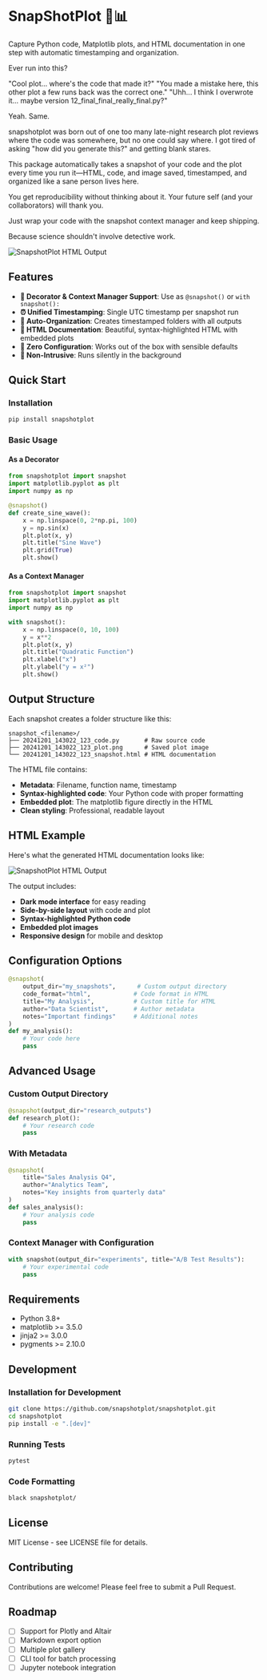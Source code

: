 # SnapShotPlot 📸📊

Capture Python code, Matplotlib plots, and HTML documentation in one step with automatic timestamping and organization.

Ever run into this?

"Cool plot... where's the code that made it?"
"You made a mistake here, this other plot a few runs back was the correct one."
"Uhh... I think I overwrote it... maybe version 12_final_final_really_final.py?"


Yeah. Same.

snapshotplot was born out of one too many late-night research plot reviews where the code was somewhere, but no one could say where. I got tired of asking "how did you generate this?" and getting blank stares.

This package automatically takes a snapshot of your code and the plot every time you run it—HTML, code, and image saved, timestamped, and organized like a sane person lives here.

You get reproducibility without thinking about it. Your future self (and your collaborators) will thank you.

Just wrap your code with the snapshot context manager and keep shipping.

Because science shouldn't involve detective work.

![SnapshotPlot HTML Output](assets/screenshot.png)

## Features

- **🔄 Decorator & Context Manager Support**: Use as `@snapshot()` or `with snapshot():`
- **⏰ Unified Timestamping**: Single UTC timestamp per snapshot run
- **📁 Auto-Organization**: Creates timestamped folders with all outputs
- **🎨 HTML Documentation**: Beautiful, syntax-highlighted HTML with embedded plots
- **🔧 Zero Configuration**: Works out of the box with sensible defaults
- **🚀 Non-Intrusive**: Runs silently in the background

## Quick Start

### Installation

```bash
pip install snapshotplot
```

### Basic Usage

#### As a Decorator

```python
from snapshotplot import snapshot
import matplotlib.pyplot as plt
import numpy as np

@snapshot()
def create_sine_wave():
    x = np.linspace(0, 2*np.pi, 100)
    y = np.sin(x)
    plt.plot(x, y)
    plt.title("Sine Wave")
    plt.grid(True)
    plt.show()
```

#### As a Context Manager

```python
from snapshotplot import snapshot
import matplotlib.pyplot as plt
import numpy as np

with snapshot():
    x = np.linspace(0, 10, 100)
    y = x**2
    plt.plot(x, y)
    plt.title("Quadratic Function")
    plt.xlabel("x")
    plt.ylabel("y = x²")
    plt.show()
```

## Output Structure

Each snapshot creates a folder structure like this:

```
snapshot_<filename>/
├── 20241201_143022_123_code.py       # Raw source code
├── 20241201_143022_123_plot.png      # Saved plot image
└── 20241201_143022_123_snapshot.html # HTML documentation
```

The HTML file contains:
- **Metadata**: Filename, function name, timestamp
- **Syntax-highlighted code**: Your Python code with proper formatting
- **Embedded plot**: The matplotlib figure directly in the HTML
- **Clean styling**: Professional, readable layout

## HTML Example

Here's what the generated HTML documentation looks like:

![SnapshotPlot HTML Output](assets/screenshot.png)

The output includes:
- **Dark mode interface** for easy reading
- **Side-by-side layout** with code and plot
- **Syntax-highlighted Python code**
- **Embedded plot images**
- **Responsive design** for mobile and desktop

## Configuration Options

```python
@snapshot(
    output_dir="my_snapshots",      # Custom output directory
    code_format="html",            # Code format in HTML
    title="My Analysis",           # Custom title for HTML
    author="Data Scientist",       # Author metadata
    notes="Important findings"     # Additional notes
)
def my_analysis():
    # Your code here
    pass
```

## Advanced Usage

### Custom Output Directory

```python
@snapshot(output_dir="research_outputs")
def research_plot():
    # Your research code
    pass
```

### With Metadata

```python
@snapshot(
    title="Sales Analysis Q4",
    author="Analytics Team",
    notes="Key insights from quarterly data"
)
def sales_analysis():
    # Your analysis code
    pass
```

### Context Manager with Configuration

```python
with snapshot(output_dir="experiments", title="A/B Test Results"):
    # Your experimental code
    pass
```

## Requirements

- Python 3.8+
- matplotlib >= 3.5.0
- jinja2 >= 3.0.0
- pygments >= 2.10.0

## Development

### Installation for Development

```bash
git clone https://github.com/snapshotplot/snapshotplot.git
cd snapshotplot
pip install -e ".[dev]"
```

### Running Tests

```bash
pytest
```

### Code Formatting

```bash
black snapshotplot/
```

## License

MIT License - see LICENSE file for details.

## Contributing

Contributions are welcome! Please feel free to submit a Pull Request.

## Roadmap

- [ ] Support for Plotly and Altair
- [ ] Markdown export option
- [ ] Multiple plot gallery
- [ ] CLI tool for batch processing
- [ ] Jupyter notebook integration 
